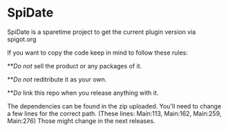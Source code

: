 # SpiDate
SpiDate is a sparetime project to get the current plugin version via spigot.org


If you want to copy the code keep in mind to follow these rules:

**_Do not_ sell the product or any packages of it.

**_Do not_ reditribute it as your own.

**_Do_ link this repo when you release anything with it.


The dependencies can be found in the zip uploaded.
You'll need to change a few lines for the correct path.
(These lines: Main:113, Main:162, Main:259, Main:276)
Those might change in the next releases.
